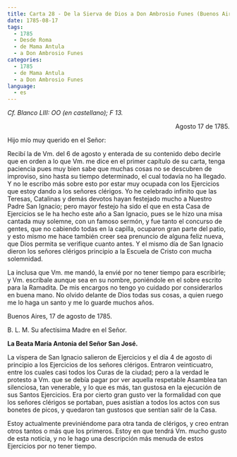```yaml
---
title: Carta 28 - De la Sierva de Dios a Don Ambrosio Funes (Buenos Aires, 17 de agosto de 1785).
date: 1785-08-17
tags:
  - 1785
  - Desde Roma
  - de Mama Antula
  - a Don Ambrosio Funes
categories:
  - 1785
  - de Mama Antula
  - a Don Ambrosio Funes
language:
  - es
---
```


_Cf. Blanco LIII: OO (en castellano); F 13._

<div align="right">
Agosto 17 de 1785.
</div>

Hijo mío muy querido en el Señor:

Recibí la de Vm. del 6 de agosto y enterada de su contenido debo decirle que en orden a lo que Vm. me dice en el primer capítulo de su carta, tenga paciencia pues muy bien sabe que  muchas cosas no se descubren de improviso, sino hasta su tiempo determinado, el cual todavía no ha llegado. Y no le escribo más sobre esto por estar muy ocupada con los Ejercicios que estoy dando a los señores clérigos. Yo he celebrado infinito que las Teresas, Catalinas y demás devotos hayan festejado mucho a Nuestro Padre San Ignacio; pero mayor festejo ha sido el que en esta Casa de Ejercicios se le ha hecho este año a San Ignacio, pues se le hizo una misa cantada muy solemne, con un famoso sermón, y fue tanto el concurso de gentes, que no cabiendo todas en la capilla, ocuparon gran parte del patio, y esto mismo me hace también creer sea prenuncio de alguna feliz nueva, que Dios permita se verifique cuanto antes. Y el mismo día de San Ignacio dieron los señores clérigos principio a la Escuela de Cristo con mucha solemnidad.

La inclusa que Vm. me mandó, la envié por no tener tiempo para escribirle; y Vm. escríbale aunque sea en su nombre, poniéndole en el sobre escrito para la Ramadita. De mis encargos no tengo yo cuidado por considerarlos en buena mano. No olvido delante de Dios todas sus cosas, a quien ruego me lo haga un santo y me lo guarde muchos años.

Buenos Aires, 17 de agosto de 1785.

B. L. M. Su afectísima Madre en el Señor.

**La Beata María Antonia del Señor San José.**

La víspera de San Ignacio salieron de Ejercicios y el día 4 de agosto di principio a los Ejercicios de los señores clérigos. Entraron veinticuatro, entre los cuales casi todos los Curas de la ciudad; pero a la verdad le protesto a Vm. que se debía pagar por ver aquella respetable Asamblea tan silenciosa, tan venerable, y lo que es más, tan gustosa en la ejecución de sus Santos Ejercicios. Era por cierto gran gusto ver la formalidad con que los señores clérigos se portaban, pues asistían a todos los actos con sus bonetes de picos, y quedaron tan gustosos que sentían salir de la Casa.

Estoy actualmente previniéndome para otra tanda de clérigos, y creo entran otros tantos o más que los primeros. Estoy en que tendrá Vm. mucho gusto de esta noticia, y no le hago una descripción más menuda de estos Ejercicios por no tener tiempo.
